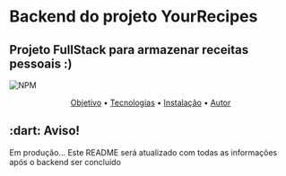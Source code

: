 # Backend do projeto YourRecipes

## Projeto FullStack para armazenar receitas pessoais :)

![NPM](https://img.shields.io/npm/l/express)

<p align="center">
 <a href="#objetivo">Objetivo</a> •
 <a href="#tecnologias">Tecnologias</a> • 
 <a href="#instalacao">Instalação</a> • 
 <a href="#autor">Autor</a>
</p>

<h2 id="objetivo">:dart: Aviso!</h2>
Em produção...
Este README será atualizado com todas as informações após o backend ser concluido